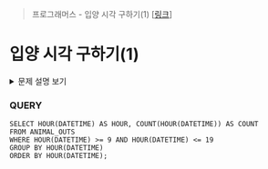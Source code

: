 > 프로그래머스 - 입양 시각 구하기(1) [[링크](https://school.programmers.co.kr/learn/courses/30/lessons/59412)]

# 입양 시각 구하기(1)

<details markdown ="1">
<summary>문제 설명 보기</summary>
<img src="https://user-images.githubusercontent.com/86038910/186202561-88ecdc2b-c962-4e4c-8a3c-06459eb38bd5.png">
<img src="https://user-images.githubusercontent.com/86038910/186202687-a30ed4d2-5d27-465b-aea3-0849a3f9326b.png">
</details>

### QUERY
```MYSQL
SELECT HOUR(DATETIME) AS HOUR, COUNT(HOUR(DATETIME)) AS COUNT
FROM ANIMAL_OUTS
WHERE HOUR(DATETIME) >= 9 AND HOUR(DATETIME) <= 19
GROUP BY HOUR(DATETIME)
ORDER BY HOUR(DATETIME);
```
